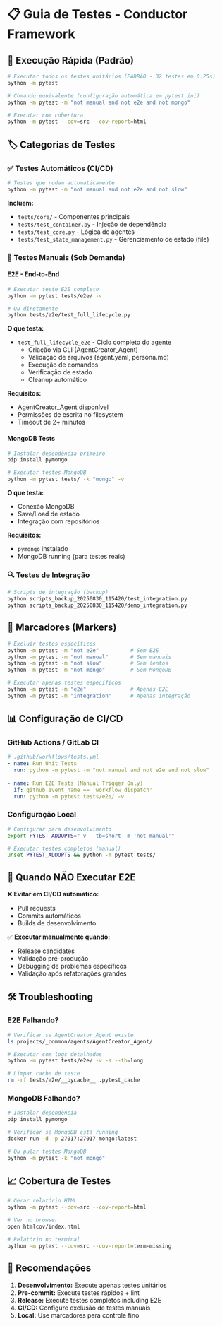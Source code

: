 # 📋 Guia de Testes - Conductor Framework

## 🚀 Execução Rápida (Padrão)

```bash
# Executar todos os testes unitários (PADRÃO - 32 testes em 0.25s)
python -m pytest

# Comando equivalente (configuração automática em pytest.ini)
python -m pytest -m "not manual and not e2e and not mongo"

# Executar com cobertura
python -m pytest --cov=src --cov-report=html
```

## 🏷️ Categorias de Testes

### ✅ Testes Automáticos (CI/CD)
```bash
# Testes que rodam automaticamente
python -m pytest -m "not manual and not e2e and not slow"
```

**Incluem:**
- `tests/core/` - Componentes principais
- `tests/test_container.py` - Injeção de dependência  
- `tests/test_core.py` - Lógica de agentes
- `tests/test_state_management.py` - Gerenciamento de estado (file)

### 🔧 Testes Manuais (Sob Demanda)

#### E2E - End-to-End
```bash
# Executar teste E2E completo
python -m pytest tests/e2e/ -v

# Ou diretamente
python tests/e2e/test_full_lifecycle.py
```

**O que testa:**
- `test_full_lifecycle_e2e` - Ciclo completo do agente
  - Criação via CLI (AgentCreator_Agent)
  - Validação de arquivos (agent.yaml, persona.md)
  - Execução de comandos
  - Verificação de estado
  - Cleanup automático

**Requisitos:**
- AgentCreator_Agent disponível
- Permissões de escrita no filesystem
- Timeout de 2+ minutos

#### MongoDB Tests  
```bash
# Instalar dependência primeiro
pip install pymongo

# Executar testes MongoDB
python -m pytest tests/ -k "mongo" -v
```

**O que testa:**
- Conexão MongoDB
- Save/Load de estado
- Integração com repositórios

**Requisitos:**
- `pymongo` instalado
- MongoDB running (para testes reais)

### 🔍 Testes de Integração
```bash  
# Scripts de integração (backup)
python scripts_backup_20250830_115420/test_integration.py
python scripts_backup_20250830_115420/demo_integration.py
```

## 🎯 Marcadores (Markers)

```bash
# Excluir testes específicos
python -m pytest -m "not e2e"          # Sem E2E
python -m pytest -m "not manual"       # Sem manuais  
python -m pytest -m "not slow"         # Sem lentos
python -m pytest -m "not mongo"        # Sem MongoDB

# Executar apenas testes específicos
python -m pytest -m "e2e"              # Apenas E2E
python -m pytest -m "integration"      # Apenas integração
```

## 📊 Configuração de CI/CD

### GitHub Actions / GitLab CI
```yaml
# .github/workflows/tests.yml
- name: Run Unit Tests
  run: python -m pytest -m "not manual and not e2e and not slow"
  
- name: Run E2E Tests (Manual Trigger Only)
  if: github.event_name == 'workflow_dispatch'
  run: python -m pytest tests/e2e/ -v
```

### Configuração Local
```bash
# Configurar para desenvolvimento
export PYTEST_ADDOPTS="-v --tb=short -m 'not manual'"

# Executar testes completos (manual)
unset PYTEST_ADDOPTS && python -m pytest tests/
```

## 🚫 Quando NÃO Executar E2E

❌ **Evitar em CI/CD automático:**
- Pull requests
- Commits automáticos  
- Builds de desenvolvimento

✅ **Executar manualmente quando:**
- Release candidates
- Validação pré-produção
- Debugging de problemas específicos
- Validação após refatorações grandes

## 🛠️ Troubleshooting

### E2E Falhando?
```bash
# Verificar se AgentCreator_Agent existe
ls projects/_common/agents/AgentCreator_Agent/

# Executar com logs detalhados
python -m pytest tests/e2e/ -v -s --tb=long

# Limpar cache de teste
rm -rf tests/e2e/__pycache__ .pytest_cache
```

### MongoDB Falhando?
```bash
# Instalar dependência
pip install pymongo

# Verificar se MongoDB está running
docker run -d -p 27017:27017 mongo:latest

# Ou pular testes MongoDB
python -m pytest -k "not mongo"
```

## 📈 Cobertura de Testes

```bash
# Gerar relatório HTML
python -m pytest --cov=src --cov-report=html

# Ver no browser
open htmlcov/index.html

# Relatório no terminal
python -m pytest --cov=src --cov-report=term-missing
```

## 🎯 Recomendações

1. **Desenvolvimento:** Execute apenas testes unitários
2. **Pre-commit:** Execute testes rápidos + lint
3. **Release:** Execute testes completos including E2E
4. **CI/CD:** Configure exclusão de testes manuais
5. **Local:** Use marcadores para controle fino